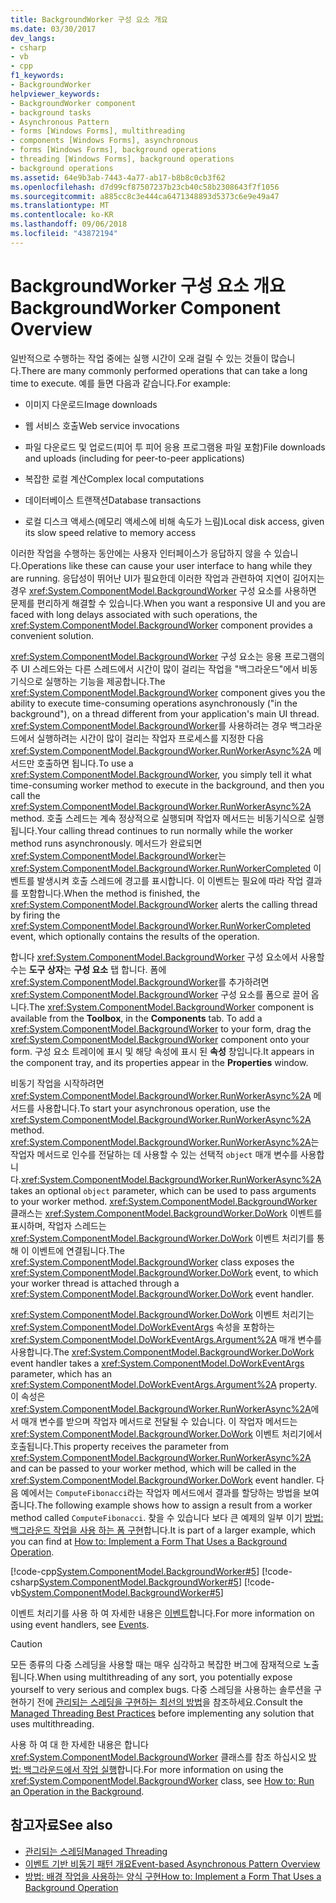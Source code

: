 ```yaml
---
title: BackgroundWorker 구성 요소 개요
ms.date: 03/30/2017
dev_langs:
- csharp
- vb
- cpp
f1_keywords:
- BackgroundWorker
helpviewer_keywords:
- BackgroundWorker component
- background tasks
- Asynchronous Pattern
- forms [Windows Forms], multithreading
- components [Windows Forms], asynchronous
- forms [Windows Forms], background operations
- threading [Windows Forms], background operations
- background operations
ms.assetid: 64e9b3ab-7443-4a77-ab17-b8b8c0cb3f62
ms.openlocfilehash: d7d99cf87507237b23cb40c58b2308643f7f1056
ms.sourcegitcommit: a885cc8c3e444ca6471348893d5373c6e9e49a47
ms.translationtype: MT
ms.contentlocale: ko-KR
ms.lasthandoff: 09/06/2018
ms.locfileid: "43872194"
---
```

# <a name="backgroundworker-component-overview"></a><span data-ttu-id="7f179-102">BackgroundWorker 구성 요소 개요</span><span class="sxs-lookup"><span data-stu-id="7f179-102">BackgroundWorker Component Overview</span></span>
<span data-ttu-id="7f179-103">일반적으로 수행하는 작업 중에는 실행 시간이 오래 걸릴 수 있는 것들이 많습니다.</span><span class="sxs-lookup"><span data-stu-id="7f179-103">There are many commonly performed operations that can take a long time to execute.</span></span> <span data-ttu-id="7f179-104">예를 들면 다음과 같습니다.</span><span class="sxs-lookup"><span data-stu-id="7f179-104">For example:</span></span>  
  
-   <span data-ttu-id="7f179-105">이미지 다운로드</span><span class="sxs-lookup"><span data-stu-id="7f179-105">Image downloads</span></span>  
  
-   <span data-ttu-id="7f179-106">웹 서비스 호출</span><span class="sxs-lookup"><span data-stu-id="7f179-106">Web service invocations</span></span>  
  
-   <span data-ttu-id="7f179-107">파일 다운로드 및 업로드(피어 투 피어 응용 프로그램용 파일 포함)</span><span class="sxs-lookup"><span data-stu-id="7f179-107">File downloads and uploads (including for peer-to-peer applications)</span></span>  
  
-   <span data-ttu-id="7f179-108">복잡한 로컬 계산</span><span class="sxs-lookup"><span data-stu-id="7f179-108">Complex local computations</span></span>  
  
-   <span data-ttu-id="7f179-109">데이터베이스 트랜잭션</span><span class="sxs-lookup"><span data-stu-id="7f179-109">Database transactions</span></span>  
  
-   <span data-ttu-id="7f179-110">로컬 디스크 액세스(메모리 액세스에 비해 속도가 느림)</span><span class="sxs-lookup"><span data-stu-id="7f179-110">Local disk access, given its slow speed relative to memory access</span></span>  
  
 <span data-ttu-id="7f179-111">이러한 작업을 수행하는 동안에는 사용자 인터페이스가 응답하지 않을 수 있습니다.</span><span class="sxs-lookup"><span data-stu-id="7f179-111">Operations like these can cause your user interface to hang while they are running.</span></span> <span data-ttu-id="7f179-112">응답성이 뛰어난 UI가 필요한데 이러한 작업과 관련하여 지연이 길어지는 경우 <xref:System.ComponentModel.BackgroundWorker> 구성 요소를 사용하면 문제를 편리하게 해결할 수 있습니다.</span><span class="sxs-lookup"><span data-stu-id="7f179-112">When you want a responsive UI and you are faced with long delays associated with such operations, the <xref:System.ComponentModel.BackgroundWorker> component provides a convenient solution.</span></span>  
  
 <span data-ttu-id="7f179-113"><xref:System.ComponentModel.BackgroundWorker> 구성 요소는 응용 프로그램의 주 UI 스레드와는 다른 스레드에서 시간이 많이 걸리는 작업을 "백그라운드"에서 비동기식으로 실행하는 기능을 제공합니다.</span><span class="sxs-lookup"><span data-stu-id="7f179-113">The <xref:System.ComponentModel.BackgroundWorker> component gives you the ability to execute time-consuming operations asynchronously ("in the background"), on a thread different from your application's main UI thread.</span></span> <span data-ttu-id="7f179-114"><xref:System.ComponentModel.BackgroundWorker>를 사용하려는 경우 백그라운드에서 실행하려는 시간이 많이 걸리는 작업자 프로세스를 지정한 다음 <xref:System.ComponentModel.BackgroundWorker.RunWorkerAsync%2A> 메서드만 호출하면 됩니다.</span><span class="sxs-lookup"><span data-stu-id="7f179-114">To use a <xref:System.ComponentModel.BackgroundWorker>, you simply tell it what time-consuming worker method to execute in the background, and then you call the <xref:System.ComponentModel.BackgroundWorker.RunWorkerAsync%2A> method.</span></span> <span data-ttu-id="7f179-115">호출 스레드는 계속 정상적으로 실행되며 작업자 메서드는 비동기식으로 실행됩니다.</span><span class="sxs-lookup"><span data-stu-id="7f179-115">Your calling thread continues to run normally while the worker method runs asynchronously.</span></span> <span data-ttu-id="7f179-116">메서드가 완료되면 <xref:System.ComponentModel.BackgroundWorker>는 <xref:System.ComponentModel.BackgroundWorker.RunWorkerCompleted> 이벤트를 발생시켜 호출 스레드에 경고를 표시합니다. 이 이벤트는 필요에 따라 작업 결과를 포함합니다.</span><span class="sxs-lookup"><span data-stu-id="7f179-116">When the method is finished, the <xref:System.ComponentModel.BackgroundWorker> alerts the calling thread by firing the <xref:System.ComponentModel.BackgroundWorker.RunWorkerCompleted> event, which optionally contains the results of the operation.</span></span>  
  
 <span data-ttu-id="7f179-117">합니다 <xref:System.ComponentModel.BackgroundWorker> 구성 요소에서 사용할 수는 **도구 상자**는 **구성 요소** 탭 합니다. 폼에 <xref:System.ComponentModel.BackgroundWorker>를 추가하려면 <xref:System.ComponentModel.BackgroundWorker> 구성 요소를 폼으로 끌어 옵니다.</span><span class="sxs-lookup"><span data-stu-id="7f179-117">The <xref:System.ComponentModel.BackgroundWorker> component is available from the **Toolbox**, in the **Components** tab. To add a <xref:System.ComponentModel.BackgroundWorker> to your form, drag the <xref:System.ComponentModel.BackgroundWorker> component onto your form.</span></span> <span data-ttu-id="7f179-118">구성 요소 트레이에 표시 및 해당 속성에 표시 된 **속성** 창입니다.</span><span class="sxs-lookup"><span data-stu-id="7f179-118">It appears in the component tray, and its properties appear in the **Properties** window.</span></span>  
  
 <span data-ttu-id="7f179-119">비동기 작업을 시작하려면 <xref:System.ComponentModel.BackgroundWorker.RunWorkerAsync%2A> 메서드를 사용합니다.</span><span class="sxs-lookup"><span data-stu-id="7f179-119">To start your asynchronous operation, use the <xref:System.ComponentModel.BackgroundWorker.RunWorkerAsync%2A> method.</span></span> <span data-ttu-id="7f179-120"><xref:System.ComponentModel.BackgroundWorker.RunWorkerAsync%2A>는 작업자 메서드로 인수를 전달하는 데 사용할 수 있는 선택적 `object` 매개 변수를 사용합니다.</span><span class="sxs-lookup"><span data-stu-id="7f179-120"><xref:System.ComponentModel.BackgroundWorker.RunWorkerAsync%2A> takes an optional `object` parameter, which can be used to pass arguments to your worker method.</span></span> <span data-ttu-id="7f179-121"><xref:System.ComponentModel.BackgroundWorker> 클래스는 <xref:System.ComponentModel.BackgroundWorker.DoWork> 이벤트를 표시하며, 작업자 스레드는 <xref:System.ComponentModel.BackgroundWorker.DoWork> 이벤트 처리기를 통해 이 이벤트에 연결됩니다.</span><span class="sxs-lookup"><span data-stu-id="7f179-121">The <xref:System.ComponentModel.BackgroundWorker> class exposes the <xref:System.ComponentModel.BackgroundWorker.DoWork> event, to which your worker thread is attached through a <xref:System.ComponentModel.BackgroundWorker.DoWork> event handler.</span></span>  
  
 <span data-ttu-id="7f179-122"><xref:System.ComponentModel.BackgroundWorker.DoWork> 이벤트 처리기는 <xref:System.ComponentModel.DoWorkEventArgs> 속성을 포함하는 <xref:System.ComponentModel.DoWorkEventArgs.Argument%2A> 매개 변수를 사용합니다.</span><span class="sxs-lookup"><span data-stu-id="7f179-122">The <xref:System.ComponentModel.BackgroundWorker.DoWork> event handler takes a <xref:System.ComponentModel.DoWorkEventArgs> parameter, which has an <xref:System.ComponentModel.DoWorkEventArgs.Argument%2A> property.</span></span> <span data-ttu-id="7f179-123">이 속성은 <xref:System.ComponentModel.BackgroundWorker.RunWorkerAsync%2A>에서 매개 변수를 받으며 작업자 메서드로 전달될 수 있습니다. 이 작업자 메서드는 <xref:System.ComponentModel.BackgroundWorker.DoWork> 이벤트 처리기에서 호출됩니다.</span><span class="sxs-lookup"><span data-stu-id="7f179-123">This property receives the parameter from <xref:System.ComponentModel.BackgroundWorker.RunWorkerAsync%2A> and can be passed to your worker method, which will be called in the <xref:System.ComponentModel.BackgroundWorker.DoWork> event handler.</span></span> <span data-ttu-id="7f179-124">다음 예에서는 `ComputeFibonacci`라는 작업자 메서드에서 결과를 할당하는 방법을 보여줍니다.</span><span class="sxs-lookup"><span data-stu-id="7f179-124">The following example shows how to assign a result from a worker method called `ComputeFibonacci`.</span></span> <span data-ttu-id="7f179-125">찾을 수 있습니다 보다 큰 예제의 일부 이기 [방법: 백그라운드 작업을 사용 하는 폼 구현](../../../../docs/framework/winforms/controls/how-to-implement-a-form-that-uses-a-background-operation.md)합니다.</span><span class="sxs-lookup"><span data-stu-id="7f179-125">It is part of a larger example, which you can find at [How to: Implement a Form That Uses a Background Operation](../../../../docs/framework/winforms/controls/how-to-implement-a-form-that-uses-a-background-operation.md).</span></span>  
  
 [!code-cpp[System.ComponentModel.BackgroundWorker#5](../../../../samples/snippets/cpp/VS_Snippets_Winforms/System.ComponentModel.BackgroundWorker/CPP/fibonacciform.cpp#5)]
 [!code-csharp[System.ComponentModel.BackgroundWorker#5](../../../../samples/snippets/csharp/VS_Snippets_Winforms/System.ComponentModel.BackgroundWorker/CS/fibonacciform.cs#5)]
 [!code-vb[System.ComponentModel.BackgroundWorker#5](../../../../samples/snippets/visualbasic/VS_Snippets_Winforms/System.ComponentModel.BackgroundWorker/VB/fibonacciform.vb#5)]  
  
 <span data-ttu-id="7f179-126">이벤트 처리기를 사용 하 여 자세한 내용은 [이벤트](../../../../docs/standard/events/index.md)합니다.</span><span class="sxs-lookup"><span data-stu-id="7f179-126">For more information on using event handlers, see [Events](../../../../docs/standard/events/index.md).</span></span>  
  
> [!CAUTION]
>  <span data-ttu-id="7f179-127">모든 종류의 다중 스레딩을 사용할 때는 매우 심각하고 복잡한 버그에 잠재적으로 노출됩니다.</span><span class="sxs-lookup"><span data-stu-id="7f179-127">When using multithreading of any sort, you potentially expose yourself to very serious and complex bugs.</span></span> <span data-ttu-id="7f179-128">다중 스레딩을 사용하는 솔루션을 구현하기 전에 [관리되는 스레딩을 구현하는 최선의 방법](../../../../docs/standard/threading/managed-threading-best-practices.md)을 참조하세요.</span><span class="sxs-lookup"><span data-stu-id="7f179-128">Consult the [Managed Threading Best Practices](../../../../docs/standard/threading/managed-threading-best-practices.md) before implementing any solution that uses multithreading.</span></span>  
  
 <span data-ttu-id="7f179-129">사용 하 여 대 한 자세한 내용은 합니다 <xref:System.ComponentModel.BackgroundWorker> 클래스를 참조 하십시오 [방법: 백그라운드에서 작업 실행](../../../../docs/framework/winforms/controls/how-to-run-an-operation-in-the-background.md)합니다.</span><span class="sxs-lookup"><span data-stu-id="7f179-129">For more information on using the <xref:System.ComponentModel.BackgroundWorker> class, see [How to: Run an Operation in the Background](../../../../docs/framework/winforms/controls/how-to-run-an-operation-in-the-background.md).</span></span>  
  
## <a name="see-also"></a><span data-ttu-id="7f179-130">참고자료</span><span class="sxs-lookup"><span data-stu-id="7f179-130">See also</span></span>

- [<span data-ttu-id="7f179-131">관리되는 스레딩</span><span class="sxs-lookup"><span data-stu-id="7f179-131">Managed Threading</span></span>](../../../../docs/standard/threading/index.md)
- [<span data-ttu-id="7f179-132">이벤트 기반 비동기 패턴 개요</span><span class="sxs-lookup"><span data-stu-id="7f179-132">Event-based Asynchronous Pattern Overview</span></span>](../../../../docs/standard/asynchronous-programming-patterns/event-based-asynchronous-pattern-overview.md)
- [<span data-ttu-id="7f179-133">방법: 배경 작업을 사용하는 양식 구현</span><span class="sxs-lookup"><span data-stu-id="7f179-133">How to: Implement a Form That Uses a Background Operation</span></span>](how-to-implement-a-form-that-uses-a-background-operation.md)
